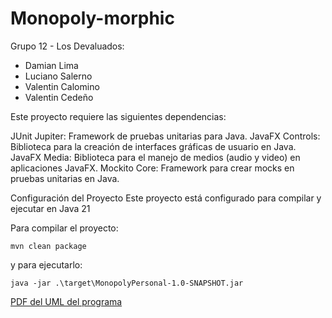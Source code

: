 # Monopoly-morphic


Grupo 12 - Los Devaluados:
- Damian Lima
- Luciano Salerno
- Valentin Calomino
- Valentin Cedeño

Este proyecto requiere las siguientes dependencias:

JUnit Jupiter: Framework de pruebas unitarias para Java.
JavaFX Controls: Biblioteca para la creación de interfaces gráficas de usuario en Java.
JavaFX Media: Biblioteca para el manejo de medios (audio y video) en aplicaciones JavaFX.
Mockito Core: Framework para crear mocks en pruebas unitarias en Java.

Configuración del Proyecto
Este proyecto está configurado para compilar y ejecutar en Java 21

Para compilar el proyecto:
```shell
mvn clean package
```
y para ejecutarlo:
```shell
java -jar .\target\MonopolyPersonal-1.0-SNAPSHOT.jar
```
[PDF del UML del programa](https://github.com/qbixxx/Monopoly-morphic/files/15135817/exported_from_idea.drawio.pdf)
